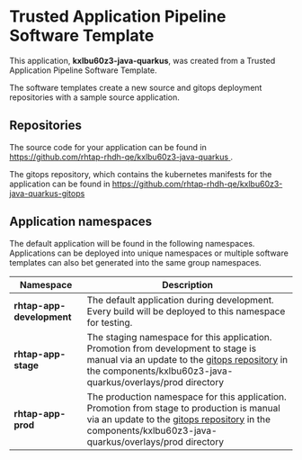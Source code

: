 # Trusted Application Pipeline Software Template

This application, **kxlbu60z3-java-quarkus**, was created from a Trusted Application Pipeline Software Template.

The software templates create a new source and gitops deployment repositories with a sample source application. 

## Repositories

The source code for your application can be found in [https://github.com/rhtap-rhdh-qe/kxlbu60z3-java-quarkus ](https://github.com/rhtap-rhdh-qe/kxlbu60z3-java-quarkus ).
 
The gitops repository, which contains the kubernetes manifests for the application can be found in 
[https://github.com/rhtap-rhdh-qe/kxlbu60z3-java-quarkus-gitops ](https://github.com/rhtap-rhdh-qe/kxlbu60z3-java-quarkus-gitops ) 

## Application namespaces 

The default application will be found in the following namespaces. Applications can be deployed into unique namespaces or multiple software templates can also bet generated into the same group namespaces.  

|  Namespace   |  Description   |  
| -------- | -------- |   
| **rhtap-app-development** | The default application during development. Every build will be deployed to this namespace for testing. | 
| **rhtap-app-stage** | The staging namespace for this application. Promotion from development to stage is manual via an update to the [gitops repository](https://github.com/rhtap-rhdh-qe/kxlbu60z3-java-quarkus-gitops ) in the components/kxlbu60z3-java-quarkus/overlays/prod directory |  
| **rhtap-app-prod** | The production namespace for this application. Promotion from stage to production is manual via an update to the [gitops repository](https://github.com/rhtap-rhdh-qe/kxlbu60z3-java-quarkus-gitops ) in the components/kxlbu60z3-java-quarkus/overlays/prod directory | 